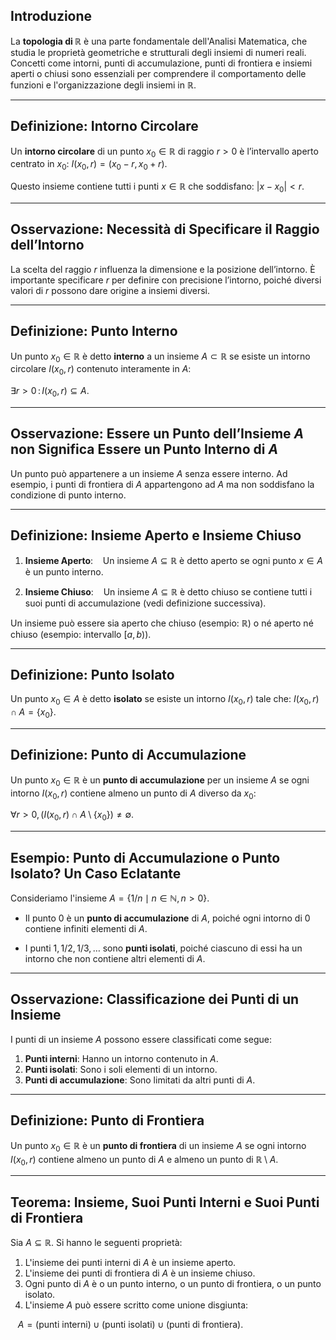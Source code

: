 ## Introduzione

La **topologia di $\mathbb{R}$** è una parte fondamentale dell'Analisi Matematica, che studia le proprietà geometriche e strutturali degli insiemi di numeri reali. Concetti come intorni, punti di accumulazione, punti di frontiera e insiemi aperti o chiusi sono essenziali per comprendere il comportamento delle funzioni e l'organizzazione degli insiemi in $\mathbb{R}$.

---
## Definizione: Intorno Circolare

Un **intorno circolare** di un punto $x_0 \in \mathbb{R}$ di raggio $r > 0$ è l’intervallo aperto centrato in $x_0$:
$I(x_0, r) = (x_0 - r, x_0 + r).$

Questo insieme contiene tutti i punti $x \in \mathbb{R}$ che soddisfano: $|x - x_0| < r.$

---
## Osservazione: Necessità di Specificare il Raggio dell’Intorno

La scelta del raggio $r$ influenza la dimensione e la posizione dell’intorno.
È importante specificare $r$ per definire con precisione l’intorno, poiché diversi valori di $r$ possono dare origine a insiemi diversi.

---
## Definizione: Punto Interno

Un punto $x_0 \in \mathbb{R}$ è detto **interno** a un insieme $A \subset \mathbb{R}$ se esiste un intorno circolare $I(x_0, r)$ contenuto interamente in $A$:

$\exists r > 0 \, : \, I(x_0, r) \subseteq A.$

---
## Osservazione: Essere un Punto dell’Insieme $A$ non Significa Essere un Punto Interno di $A$

Un punto può appartenere a un insieme $A$ senza essere interno. Ad esempio, i punti di frontiera di $A$ appartengono ad $A$ ma non soddisfano la condizione di punto interno.

---
## Definizione: Insieme Aperto e Insieme Chiuso

1. **Insieme Aperto**:
   Un insieme $A \subseteq \mathbb{R}$ è detto aperto se ogni punto $x \in A$ è un punto interno.

2. **Insieme Chiuso**:
   Un insieme $A \subseteq \mathbb{R}$ è detto chiuso se contiene tutti i suoi punti di accumulazione (vedi definizione successiva).

Un insieme può essere sia aperto che chiuso (esempio: $\mathbb{R}$) o né aperto né chiuso (esempio: intervallo $[a, b)$).

  

---
## Definizione: Punto Isolato

Un punto $x_0 \in A$ è detto **isolato** se esiste un intorno $I(x_0, r)$ tale che: $I(x_0, r) \cap A = \{x_0\}.$

---
## Definizione: Punto di Accumulazione

Un punto $x_0 \in \mathbb{R}$ è un **punto di accumulazione** per un insieme $A$ se ogni intorno $I(x_0, r)$ contiene almeno un punto di $A$ diverso da $x_0$:

$\forall r > 0, \, (I(x_0, r) \cap A \setminus \{x_0\}) \neq \emptyset.$

---
## Esempio: Punto di Accumulazione o Punto Isolato? Un Caso Eclatante

Consideriamo l'insieme $A = \{1/n \mid n \in \mathbb{N}, n > 0\}$.

- Il punto $0$ è un **punto di accumulazione** di $A$, poiché ogni intorno di $0$ contiene infiniti elementi di $A$.

- I punti $1, 1/2, 1/3, \ldots$ sono **punti isolati**, poiché ciascuno di essi ha un intorno che non contiene altri elementi di $A$.

---
## Osservazione: Classificazione dei Punti di un Insieme

I punti di un insieme $A$ possono essere classificati come segue:
1. **Punti interni**: Hanno un intorno contenuto in $A$.
2. **Punti isolati**: Sono i soli elementi di un intorno.
3. **Punti di accumulazione**: Sono limitati da altri punti di $A$.

---
## Definizione: Punto di Frontiera

Un punto $x_0 \in \mathbb{R}$ è un **punto di frontiera** di un insieme $A$ se ogni intorno $I(x_0, r)$ contiene almeno un punto di $A$ e almeno un punto di $\mathbb{R} \setminus A$.

---
## Teorema: Insieme, Suoi Punti Interni e Suoi Punti di Frontiera

Sia $A \subseteq \mathbb{R}$. Si hanno le seguenti proprietà:
1. L'insieme dei punti interni di $A$ è un insieme aperto.
2. L'insieme dei punti di frontiera di $A$ è un insieme chiuso.
3. Ogni punto di $A$ è o un punto interno, o un punto di frontiera, o un punto isolato.
4. L'insieme $A$ può essere scritto come unione disgiunta:

   $A = (\text{punti interni}) \cup (\text{punti isolati}) \cup (\text{punti di frontiera}).$
